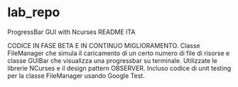 # lab_repo
ProgressBar GUI with Ncurses 
README ITA

CODICE IN FASE BETA E IN CONTINUO MIGLIORAMENTO.
Classe FileManager che simula il caricamento di un certo numero di file di risorse e classe GUIBar che visualizza una progressbar su terminale.
Utilizzate le librerie NCurses e il design pattern OBSERVER.
Incluso codice di unit testing per la classe FileManager usando Google Test.
